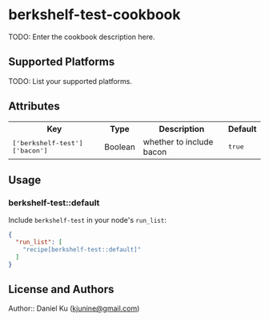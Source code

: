 # berkshelf-test-cookbook

TODO: Enter the cookbook description here.

## Supported Platforms

TODO: List your supported platforms.

## Attributes

<table>
  <tr>
    <th>Key</th>
    <th>Type</th>
    <th>Description</th>
    <th>Default</th>
  </tr>
  <tr>
    <td><tt>['berkshelf-test']['bacon']</tt></td>
    <td>Boolean</td>
    <td>whether to include bacon</td>
    <td><tt>true</tt></td>
  </tr>
</table>

## Usage

### berkshelf-test::default

Include `berkshelf-test` in your node's `run_list`:

```json
{
  "run_list": [
    "recipe[berkshelf-test::default]"
  ]
}
```

## License and Authors

Author:: Daniel Ku (<kjunine@gmail.com>)
